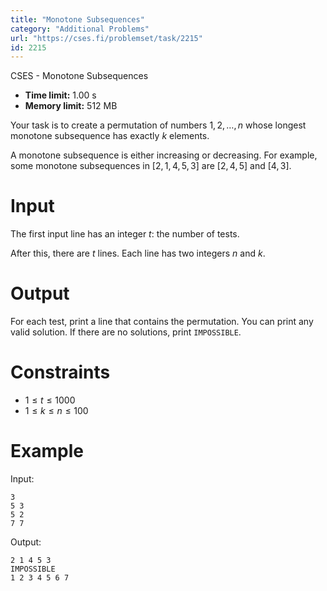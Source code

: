 ```yaml
---
title: "Monotone Subsequences"
category: "Additional Problems"
url: "https://cses.fi/problemset/task/2215"
id: 2215
---
```


CSES - Monotone Subsequences

  * **Time limit:** 1.00 s
  * **Memory limit:** 512 MB

Your task is to create a permutation of numbers $1,2,\dots,n$ whose longest
monotone subsequence has exactly $k$ elements.

A monotone subsequence is either increasing or decreasing. For example, some
monotone subsequences in $[2,1,4,5,3]$ are $[2,4,5]$ and $[4,3]$.

# Input

The first input line has an integer $t$: the number of tests.

After this, there are $t$ lines. Each line has two integers $n$ and $k$.

# Output

For each test, print a line that contains the permutation. You can print any
valid solution. If there are no solutions, print `IMPOSSIBLE`.

# Constraints

  * $1 \le t \le 1000$
  * $1 \le k \le n \le 100$

# Example

Input:

    
    
    3
    5 3
    5 2
    7 7
    

Output:

    
    
    2 1 4 5 3
    IMPOSSIBLE
    1 2 3 4 5 6 7
    


